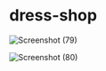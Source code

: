 # dress-shop

![Screenshot (79)](https://user-images.githubusercontent.com/41967401/227784197-608dc5ec-44a7-402d-bcde-e044f67b12c5.png)

![Screenshot (80)](https://user-images.githubusercontent.com/41967401/227784250-2eba10ba-573a-49bd-bb0f-7896096d53c0.png)


